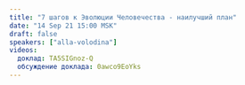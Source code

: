 ```yaml
---
title: "7 шагов к Эволюции Человечества - наилучший план"
date: "14 Sep 21 15:00 MSK"
draft: false
speakers: ["alla-volodina"]
videos:
  доклад: TA5SIGnoz-Q
  обсуждение доклада: 0awco9EoYks
---
```

